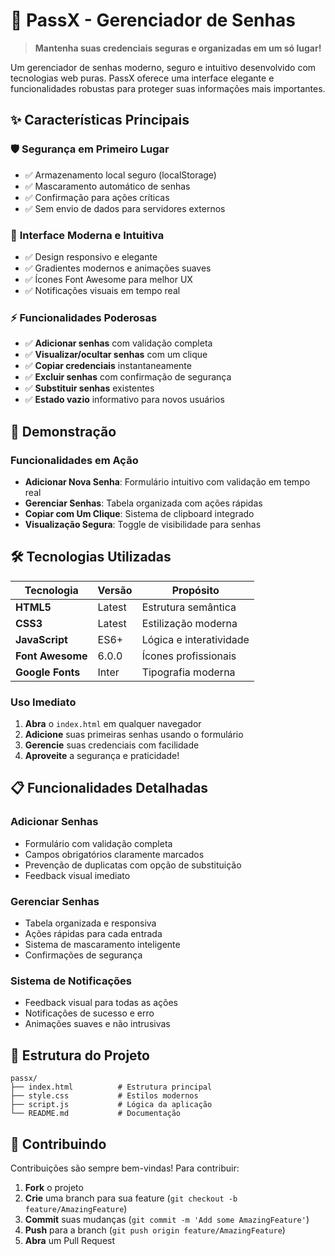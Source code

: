 # 🔐 PassX - Gerenciador de Senhas

> **Mantenha suas credenciais seguras e organizadas em um só lugar!**

Um gerenciador de senhas moderno, seguro e intuitivo desenvolvido com tecnologias web puras. PassX oferece uma interface elegante e funcionalidades robustas para proteger suas informações mais importantes.

## ✨ Características Principais

### 🛡️ **Segurança em Primeiro Lugar**

- ✅ Armazenamento local seguro (localStorage)
- ✅ Mascaramento automático de senhas
- ✅ Confirmação para ações críticas
- ✅ Sem envio de dados para servidores externos

### 🎨 **Interface Moderna e Intuitiva**

- ✅ Design responsivo e elegante
- ✅ Gradientes modernos e animações suaves
- ✅ Ícones Font Awesome para melhor UX
- ✅ Notificações visuais em tempo real

### ⚡ **Funcionalidades Poderosas**

- ✅ **Adicionar senhas** com validação completa
- ✅ **Visualizar/ocultar senhas** com um clique
- ✅ **Copiar credenciais** instantaneamente
- ✅ **Excluir senhas** com confirmação de segurança
- ✅ **Substituir senhas** existentes
- ✅ **Estado vazio** informativo para novos usuários

## 🚀 Demonstração

### Funcionalidades em Ação

- **Adicionar Nova Senha**: Formulário intuitivo com validação em tempo real
- **Gerenciar Senhas**: Tabela organizada com ações rápidas
- **Copiar com Um Clique**: Sistema de clipboard integrado
- **Visualização Segura**: Toggle de visibilidade para senhas

## 🛠️ Tecnologias Utilizadas

| Tecnologia       | Versão | Propósito               |
| ---------------- | ------ | ----------------------- |
| **HTML5**        | Latest | Estrutura semântica     |
| **CSS3**         | Latest | Estilização moderna     |
| **JavaScript**   | ES6+   | Lógica e interatividade |
| **Font Awesome** | 6.0.0  | Ícones profissionais    |
| **Google Fonts** | Inter  | Tipografia moderna      |

### Uso Imediato

1. **Abra** o `index.html` em qualquer navegador
2. **Adicione** suas primeiras senhas usando o formulário
3. **Gerencie** suas credenciais com facilidade
4. **Aproveite** a segurança e praticidade!

## 📋 Funcionalidades Detalhadas

### Adicionar Senhas

- Formulário com validação completa
- Campos obrigatórios claramente marcados
- Prevenção de duplicatas com opção de substituição
- Feedback visual imediato

### Gerenciar Senhas

- Tabela organizada e responsiva
- Ações rápidas para cada entrada
- Sistema de mascaramento inteligente
- Confirmações de segurança

### Sistema de Notificações

- Feedback visual para todas as ações
- Notificações de sucesso e erro
- Animações suaves e não intrusivas

## 🔧 Estrutura do Projeto

```
passx/
├── index.html          # Estrutura principal
├── style.css           # Estilos modernos
├── script.js           # Lógica da aplicação
└── README.md           # Documentação
```

## 🤝 Contribuindo

Contribuições são sempre bem-vindas! Para contribuir:

1. **Fork** o projeto
2. **Crie** uma branch para sua feature (`git checkout -b feature/AmazingFeature`)
3. **Commit** suas mudanças (`git commit -m 'Add some AmazingFeature'`)
4. **Push** para a branch (`git push origin feature/AmazingFeature`)
5. **Abra** um Pull Request

